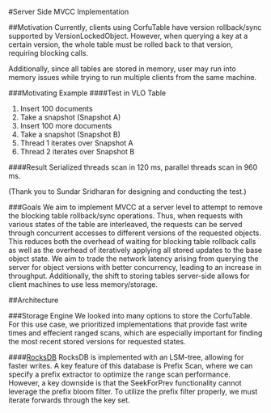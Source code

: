 #Server Side MVCC Implementation

##Motivation
Currently, clients using CorfuTable have version rollback/sync supported by VersionLockedObject.
However, when querying a key at a certain version, the whole table must be rolled back to that version, 
requiring blocking calls.

Additionally, since all tables are stored in memory, user may run into memory issues while trying to run multiple
clients from the same machine.

###Motivating Example
####Test in VLO Table 
1. Insert 100 documents
2. Take a snapshot (Snapshot A)
3. Insert 100 more documents 
4. Take a snapshot (Snapshot B)
5. Thread 1 iterates over Snapshot A 
6. Thread 2 iterates over Snapshot B

####Result
Serialized threads scan in 120 ms, parallel threads scan in 960 ms. 

(Thank you to Sundar Sridharan for designing and conducting the test.)

###Goals 
We aim to implement MVCC at a server level to attempt to remove the blocking table rollback/sync operations.
Thus, when requests with various states of the table are interleaved, the requests can be served through concurrent
accesses to different versions of the requested objects. This reduces both the overhead of waiting for blocking table
rollback calls as well as the overhead of iteratively applying all stored updates to the base object state. We aim to
trade the network latency arising from querying the 
server for object versions with better concurrency, leading to an increase in throughput. Additionally, the shift to
storing tables server-side allows for client machines to use less memory/storage. 

##Architecture

###Storage Engine
We looked into many options to store the CorfuTable. For this use case, we prioritized implementations that provide fast
write times and effecient ranged scans, which are especially important for finding the most recent stored versions for
requested states.

####[RocksDB](https://github.com/facebook/rocksdb/wiki/RocksDB-Overview) 
RocksDB is implemented with an LSM-tree, allowing for faster writes. A key feature of this database is Prefix Scan,
where we can specify a prefix extractor to optimize the range scan performance. However, a key downside is that the 
SeekForPrev functionality cannot leverage the prefix bloom filter. To utilize the prefix filter properly, we must
iterate forwards through the key set.
